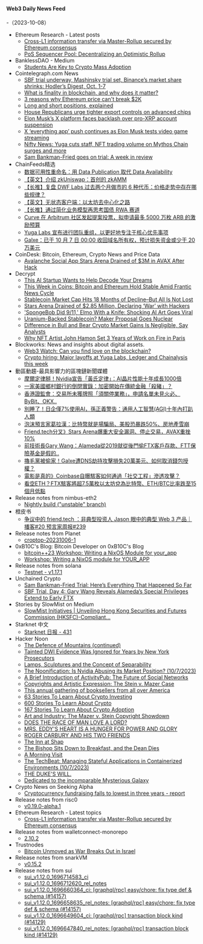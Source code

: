 #### Web3 Daily News Feed
-（2023-10-08）

- Ethereum Research - Latest posts
  - [Cross-L1 information transfer via Master-Rollup secured by Ethereum consensus](https://ethresear.ch/t/cross-l1-information-transfer-via-master-rollup-secured-by-ethereum-consensus/16889/1)
  - [PoS Sequencer Pool: Decentralizing an Optimistic Rollup](https://ethresear.ch/t/pos-sequencer-pool-decentralizing-an-optimistic-rollup/16760/10)
- BanklessDAO - Medium
  - [Students Are Key to Crypto Mass Adoption](https://medium.com/bankless-dao/students-are-key-to-crypto-mass-adoption-3a53b90de032?source=rss----2e8b6adb479c---4)
- Cointelegraph.com News
  - [SBF trial underway, Mashinsky trial set, Binance’s market share shrinks: Hodler’s Digest, Oct. 1-7](https://cointelegraph.com/magazine/sbf-trial-underway-mashinsky-trial-set-binances-market-share-shrinks-hodlers-digest-oct-1-7/)
  - [What is finality in blockchain, and why does it matter?](https://cointelegraph.com/explained/what-is-finality-in-blockchain-and-why-does-it-matter)
  - [3 reasons why Ethereum price can't break $2K](https://cointelegraph.com/news/ethereum-price-cant-break-2k-analysis)
  - [Long and short positions, explained](https://cointelegraph.com/explained/long-and-short-positions-explained)
  - [House Republicans urge tighter export controls on advanced chips](https://cointelegraph.com/news/house-republicans-urge-tighter-export-controls-on-advanced-chips)
  - [Elon Musk’s X platform faces backlash over pro-XRP account suspension](https://cointelegraph.com/news/elon-musk-x-platform-faces-backlash-over-xrp-account-suspension)
  - [X ‘everything app’ push continues as Elon Musk tests video game streaming](https://cointelegraph.com/news/x-everything-app-elon-musk-tests-video-game-streaming)
  - [Nifty News: Yuga cuts staff, NFT trading volume on Mythos Chain surges and more](https://cointelegraph.com/news/nifty-news-yuga-cuts-staff-nft-trading-volume-mythos-chain-surges)
  - [Sam Bankman-Fried goes on trial: A week in review](https://cointelegraph.com/news/sam-bankman-fried-ftx-goes-on-trial-week-review)
- ChainFeeds精选
  - [数据可用性重命名：用 Data Publication 取代 Data Availability](https://medium.com/taipei-ethereum-meetup/data-publication-yes-data-availability-no-baac93be223f)
  - [【英文】介绍 zkUniswap：首创的 zkAMM](https://ethresear.ch/t/zkuniswap-a-first-of-its-kind-zkamm/16839)
  - [【长推】复盘 DWF Labs 过去两个月做市的 6 种代币：价格走势中存在哪些规律？](https://twitter.com/jzinvest_xyz/status/1710223080096997552)
  - [【英文】无状态客户端：以太坊去中心化之路](https://mirror.xyz/ohotties.eth/OcQJY6mhXWo_42AlmoFnsU6smW8BGY4ea4-2I7RzDPE)
  - [【长推】通过简化业务模型再思考国债 RWA 赛道](https://twitter.com/ly_wander/status/1710269745302523928)
  - [Curve 在 Arbitrum 社区发起提案投票，拟申请最多 5000 万枚 ARB 的激励预算](https://snapshot.org/#/arbitrumfoundation.eth/proposal/0x070a960cf0d8824badc07f0478040a16e92959c71b6e1ca49e67d96714dabc42)
  - [Yuga Labs 宣布进行团队重组，以更好地专注于核心优先事项](https://news.yuga.com/yuga-labs-update#)
  - [Galxe：已于 10 月 7 日 00:00 收回域名所有权，预计损失资金或少于 20 万美元](https://twitter.com/Galxe/status/1710409941201326265)
- CoinDesk: Bitcoin, Ethereum, Crypto News and Price Data
  - [Avalanche Social App Stars Arena Drained of $3M in AVAX After Hack](https://www.coindesk.com/tech/2023/10/07/avalanche-social-app-stars-arena-drained-of-3m-in-avax-after-hack/?utm_medium=referral&utm_source=rss&utm_campaign=headlines)
- Decrypt
  - [This AI Startup Wants to Help Decode Your Dreams](https://decrypt.co/200538/halo-prophetic-ai-device-lucid-dreams)
  - [This Week in Coins: Bitcoin and Ethereum Hold Stable Amid Frantic News Cycle](https://decrypt.co/200532/this-week-in-coins-bitcoin-ethereum-avalanche-solana)
  - [Stablecoin Market Cap Hits 18 Months of Decline–But All Is Not Lost](https://decrypt.co/200534/stablecoins-down-35-percent-against-treasury-yields)
  - [Stars Arena Drained of $2.85 Million, Declaring ‘War’ with Hackers](https://decrypt.co/200533/stars-arena-hacked-avax-friend-tech)
  - ['SpongeBob Did 9/11,' Elmo With a Knife: Shocking AI Art Goes Viral](https://decrypt.co/200493/spongebob-911-elmo-knife-shocking-ai-art-goes-viral)
  - [Uranium-Backed Stablecoin? Maker Proposal Goes Nuclear](https://decrypt.co/200422/uranium-backed-stablecoin-maker-proposal-goes-nuclear)
  - [Difference in Bull and Bear Crypto Market Gains Is Negligible, Say Analysts](https://decrypt.co/200463/difference-in-bull-and-bear-crypto-market-gains-is-negligible-say-analysts)
  - [Why NFT Artist John Hamon Set 3 Years of Work on Fire in Paris](https://decrypt.co/200402/heres-why-nft-artist-john-hamon-set-3-years-work-fire-paris)
- Blockworks: News and insights about digital assets.
  - [Web3 Watch: Can you find love on the blockchain?](https://blockworks.co/news/web3-unlonely-love-on-leverage-opensea-yuga-labs)
  - [Crypto hiring: Major layoffs at Yuga Labs, Ledger and Chainalysis this week](https://blockworks.co/news/layoffs-departure-chainalysis-ripple-galaxy-digital)
- 動區動趨-最具影響力的區塊鏈新聞媒體
  - [摩爾定律掰！Nvidia宣告「黃氏定律」：AI晶片性能十年成長1000倍](https://www.blocktempo.com/nvidia-huangs-law-breaks-moores-law-whopping-1000x-improvement-in-single-gpu-performance-on-ai-inference/)
  - [一家美國鄉村銀行的倒閉實錄：加密開始在傳統金融「殺豬」？](https://www.blocktempo.com/a-12-million-request-to-cover-a-crypto-scam-sank-a-bank-ceo/)
  - [香港證監會：交易所未獲牌照「須關停業務」，申請名單未見火必、ByBit、OKX..](https://www.blocktempo.com/hk-sfc-will-strictly-review-and-approve-applications-for-vatp-licenses/)
  - [別睡了！日企僅7%使用AI，孫正義警告：通用人工智慧(AGI)十年內打趴人類](https://www.blocktempo.com/softbank-masayoshi-son-agi-will-appear-in-10-years-and-will-10x-smarter-than-humans/)
  - [泡沫預言家葛拉漢：比特幣就是場騙局、美股恐暴跌50%、房地產雪崩](https://www.blocktempo.com/jeremy-grantham-warns-the-sp-is-likely-to-crash-by-30-even-50/)
  - [Friend.tech分叉》Stars Arena爆重大安全漏洞、停止交易，AVAX重挫10%](https://www.blocktempo.com/major-security-breach-in-stars-arena/)
  - [前技術長Gary Wang：Alameda從2019就從後門偷FTX客戶存款、FTT保險基金是假的..](https://www.blocktempo.com/ftx-cofounder-gary-wang-faces-a-maximum-sentence-of-50-years-in-prison/)
  - [擼毛黨被偷家！Galxe遭DNS劫持攻擊損失20萬美元、如何取消錢包授權？](https://www.blocktempo.com/galxe-owebsite-frontend-suffered-dns-attack-lossing-top-200k/)
  - [電影是真的》Coinbase自曝駭客如何通過「社交工程」滲透攻擊？](https://www.blocktempo.com/coinbasa-discloses-a-case-of-itself-being-hacked/)
  - [看空ETH？FTX駭客將超7.5萬枚以太坊兌為比特幣、ETH/BTC比率跌至15個月低點](https://www.blocktempo.com/ftx-hackers-have-converted-75636-eth-into-btc/)
- Release notes from nimbus-eth2
  - [Nightly build ("unstable" branch)](https://github.com/status-im/nimbus-eth2/releases/tag/nightly)
- 橙皮书
  - [争议中的 friend.tech ：非典型投资人 Jason 眼中的典型 Web 3 产品｜播客#20 预言家周报#239](https://orangexyz.mirror.xyz/l_shgq4nbs0NNz9iwTrGWCfos9RTMZy799sHBtSbGRw)
- Release notes from Planet
  - [croptop-20231006-1](https://github.com/Planetable/Planet/releases/tag/croptop-20231006-1)
- 0xB10C's Blog: Bitcoin Developer on 0xB10C's Blog
  - [bitcoin++23 Workshop: Writing a NixOS Module for your_app](https://b10c.me/projects/022-bpp23-nixos-moduls-workshop/)
  - [Workshop: Writing a NixOS module for YOUR_APP](https://b10c.me/talks/019-bpp23-nixos-modules/)
- Release notes from solana
  - [Testnet - v1.17.1](https://github.com/solana-labs/solana/releases/tag/v1.17.1)
- Unchained Crypto
  - [Sam Bankman-Fried Trial: Here’s Everything That Happened So Far](https://unchainedcrypto.com/sam-bankman-fried-trial-sbf-ftx-trial-recap-court-summary/)
  - [SBF Trial, Day 4: Gary Wang Reveals Alameda’s Special Privileges Extend to Early FTX](https://unchainedcrypto.com/sbf-trial-day-4-gary-wang-reveals-alamedas-special-privileges-extend-to-early-ftx/)
- Stories by SlowMist on Medium
  - [SlowMist Initiatives | Unveiling Hong Kong Securities and Futures Commission (HKSFC)-Compliant…](https://slowmist.medium.com/slowmist-initiatives-unveiling-hong-kong-securities-and-futures-commission-hksfc-compliant-bac2fddb342d?source=rss-4ceeedda40e8------2)
- Starknet 中文
  - [Starknet 日报 - 431](https://starknetzh.substack.com/p/starknet-431)
- Hacker Noon
  - [The Defence of Mountains (continued)](https://hackernoon.com/the-defence-of-mountains-continued?source=rss)
  - [Tainted DWI Evidence Was Ignored for Years by New York Prosecutors](https://hackernoon.com/tainted-dwi-evidence-was-ignored-for-years-by-new-york-prosecutors?source=rss)
  - [Lamps, Sculptures and the Concept of Separability](https://hackernoon.com/lamps-sculptures-and-the-concept-of-separability?source=rss)
  - [The Noonification: Is Nvidia Abusing its Market Position? (10/7/2023)](https://hackernoon.com/10-7-2023-noonification?source=rss)
  - [A Brief Introduction of ActivityPub: The Future of Social Networks](https://hackernoon.com/a-brief-introduction-of-activitypub-the-future-of-social-networks?source=rss)
  - [Copyrights and Artistic Expression: The Stein v. Mazer Case](https://hackernoon.com/copyrights-and-artistic-expression-the-stein-v-mazer-case?source=rss)
  - [This annual gathering of booksellers from all over America](https://hackernoon.com/this-annual-gathering-of-booksellers-from-all-over-america?source=rss)
  - [63 Stories To Learn About Crypto Investing](https://hackernoon.com/63-stories-to-learn-about-crypto-investing?source=rss)
  - [600 Stories To Learn About Crypto](https://hackernoon.com/600-stories-to-learn-about-crypto?source=rss)
  - [167 Stories To Learn About Crypto Adoption](https://hackernoon.com/167-stories-to-learn-about-crypto-adoption?source=rss)
  - [Art and Industry: The Mazer v. Stein Copyright Showdown](https://hackernoon.com/art-and-industry-the-mazer-v-stein-copyright-showdown?source=rss)
  - [DOES THE RACE OF MAN LOVE A LORD?](https://hackernoon.com/does-the-race-of-man-love-a-lord?source=rss)
  - [MRS. EDDY'S HEART IS A HUNGER FOR POWER AND GLORY](https://hackernoon.com/mrs-eddys-heart-is-a-hunger-for-power-and-glory?source=rss)
  - [ROGER CARBURY AND HIS TWO FRIENDS](https://hackernoon.com/roger-carbury-and-his-two-friends?source=rss)
  - [The Inn at Shap](https://hackernoon.com/the-inn-at-shap?source=rss)
  - [The Bishop Sits Down to Breakfast, and the Dean Dies](https://hackernoon.com/the-bishop-sits-down-to-breakfast-and-the-dean-dies?source=rss)
  - [A Morning Visit](https://hackernoon.com/a-morning-visit-p4gpqg1?source=rss)
  - [The TechBeat: Managing Stateful Applications in Containerized Environments (10/7/2023)](https://hackernoon.com/10-7-2023-techbeat?source=rss)
  - [THE DUKE'S WILL.](https://hackernoon.com/the-dukes-will?source=rss)
  - [Dedicated to the incomparable Mysterious Galaxy](https://hackernoon.com/dedicated-to-the-incomparable-mysterious-galaxy?source=rss)
- Crypto News on Seeking Alpha
  - [Cryptocurrency fundraising falls to lowest in three years - report](https://seekingalpha.com/news/4018975-cryptocurrency-fundraising-falls-to-lowest-in-three-years-report?utm_source=feed_news_crypto&utm_medium=referral&feed_item_type=news)
- Release notes from risc0
  - [v0.19.0-alpha.1](https://github.com/risc0/risc0/releases/tag/v0.19.0-alpha.1)
- Ethereum Research - Latest topics
  - [Cross-L1 information transfer via Master-Rollup secured by Ethereum consensus](https://ethresear.ch/t/cross-l1-information-transfer-via-master-rollup-secured-by-ethereum-consensus/16889)
- Release notes from walletconnect-monorepo
  - [2.10.2](https://github.com/WalletConnect/walletconnect-monorepo/releases/tag/2.10.2)
- Trustnodes
  - [Bitcoin Unmoved as War Breaks Out in Israel](https://www.trustnodes.com/2023/10/07/bitcoin-unmoved-as-war-breaks-out-in-israel)
- Release notes from snarkVM
  - [v0.15.2](https://github.com/AleoHQ/snarkVM/releases/tag/v0.15.2)
- Release notes from sui
  - [sui_v1.12.0_1696714583_ci](https://github.com/MystenLabs/sui/releases/tag/sui_v1.12.0_1696714583_ci)
  - [sui_v1.12.0_1696712620_rel_notes](https://github.com/MystenLabs/sui/releases/tag/sui_v1.12.0_1696712620_rel_notes)
  - [sui_v1.12.0_1696660364_ci: [graphql/rpc] easy/chore: fix type def & schema (#14157)](https://github.com/MystenLabs/sui/releases/tag/sui_v1.12.0_1696660364_ci)
  - [sui_v1.12.0_1696658635_rel_notes: [graphql/rpc] easy/chore: fix type def & schema (#14157)](https://github.com/MystenLabs/sui/releases/tag/sui_v1.12.0_1696658635_rel_notes)
  - [sui_v1.12.0_1696649604_ci: [graphql/rpc] transaction block kind (#14129)](https://github.com/MystenLabs/sui/releases/tag/sui_v1.12.0_1696649604_ci)
  - [sui_v1.12.0_1696647840_rel_notes: [graphql/rpc] transaction block kind (#14129)](https://github.com/MystenLabs/sui/releases/tag/sui_v1.12.0_1696647840_rel_notes)

